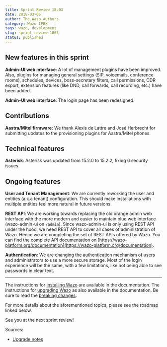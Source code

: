 ```yaml
---
title: Sprint Review 18.03
date: 2018-03-05
author: The Wazo Authors
category: Wazo IPBX
tags: wazo, development
slug: sprint-review-1803
status: published
---
```


## New features in this sprint

**Admin-UI web interface**: A lot of management plugins have been improved. Also, plugins for managing general settings (SIP, voicemails, conference rooms), schedules, devices, boss-secretary filters, call permissions, CDR export, extension features (like DND, call forwards, call recording, etc.) have been added.

**Admin-UI web interface**: The login page has been redesigned.

## Contributions

**Aastra/Mitel firmware**: We thank Alexis de Lattre and José Herbrecht for submitting updates to the provisioning plugins for Aastra/Mitel phones.

## Technical features

**Asterisk**: Asterisk was updated from 15.2.0 to 15.2.2, fixing 6 security issues.

## Ongoing features

**User and Tenant Management**: We are currently reworking the user and entities (a.k.a tenant) configuration. This should make installations with multiple entities feel more natural in future versions.

**REST API**: We are working towards replacing the old orange admin web interface with the more modern and easier to maintain blue web interface (wazo-admin-ui on `/admin`). Since wazo-admin-ui is only using REST API under the hood, we need REST API to cover all cases of administration of Wazo. Hence we are completing the set of REST APIs offered by Wazo. You can find the complete API documentation on [https://wazo-platform.org/documentation](https://wazo-platform.org/documentation).

**Authentication**: We are changing the authentication mechanism of users and administrators to use a more secure storage. Most of the login experience will be the same, with a few limitations, like not being able to see passwords in clear text.

---

The instructions for [installing Wazo](/uc-doc/installation/install-system) are available in the documentation.
The instructions for [upgrading Wazo](/uc-doc/upgrade/introduction) as also available in the documentation. Be sure to read the [breaking changes](https://wazo.readthedocs.io/en/wazo-18.03/upgrade/upgrade_notes.html).

For more details about the aforementioned topics, please see the roadmap linked below.

See you at the next sprint review!

Sources:

- [Upgrade notes](/uc-doc/upgrade/upgrade_notes)
